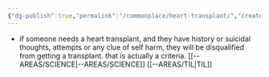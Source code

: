 ```yaml
---
{"dg-publish":true,"permalink":"/commonplace/heart-transplant/","created":"2025-03-09T18:09:58.098+08:00"}
---
```



-  if someone needs a heart transplant, and they have history or suicidal thoughts, attempts or any clue of self harm, they will be disqualified from getting a transplant. that is actually a criteria. 
[[--AREAS/SCIENCE\|--AREAS/SCIENCE]]
[[--AREAS/TIL\|TIL]]
